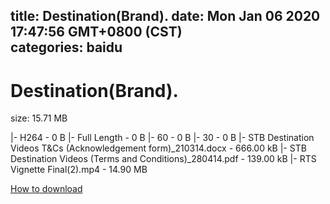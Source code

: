 
title: Destination(Brand).
date: Mon Jan 06 2020 17:47:56 GMT+0800 (CST)    
categories: baidu
---

# Destination(Brand).
size: 15.71 MB
 
 
|- H264 - 0 B
|- Full Length - 0 B
|- 60 - 0 B
|- 30 - 0 B
|- STB Destination Videos T&Cs (Acknowledgement form)_210314.docx - 666.00 kB
|- STB Destination Videos (Terms and Conditions)_280414.pdf - 139.00 kB
|- RTS Vignette Final(2).mp4 - 14.90 MB

[How to download](https://bpcam.bemobtrk.com/go/2ceec3aa-1ca2-46d6-b9ff-aaa5c184517c?jno=1111)